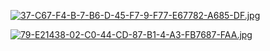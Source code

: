 [![37-C67-F4-B-7-B6-D-45-F7-9-F77-E67782-A685-DF.jpg](https://i.postimg.cc/ZRdcP5VY/37-C67-F4-B-7-B6-D-45-F7-9-F77-E67782-A685-DF.jpg)](https://postimg.cc/qhpy40PW)

[![79-E21438-02-C0-44-CD-87-B1-4-A3-FB7687-FAA.jpg](https://i.postimg.cc/9QwrQwMf/79-E21438-02-C0-44-CD-87-B1-4-A3-FB7687-FAA.jpg)](https://postimg.cc/75DxB6Sv)
